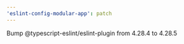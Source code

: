```yaml
---
'eslint-config-modular-app': patch
---
```


Bump @typescript-eslint/eslint-plugin from 4.28.4 to 4.28.5
